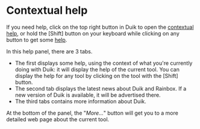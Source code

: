 # Contextual help

If you need help, click on the top right button in Duik to open the [contextual help](contextual-help.md), or hold the [Shift] button on your keyboard while clicking on any button to get some [help](contextual-help.md).

In this help panel, there are 3 tabs.

- The first displays some help, using the context of what you're currently doing with Duik: it will display the help of the current tool. You can display the help for any tool by clicking on the tool with the [Shift] button.
- The second tab displays the latest news about Duik and Rainbox. If a new version of Duik is available, it will be advertised there.
- The third tabs contains more information about Duik.

At the bottom of the panel, the "_More..._" button will get you to a more detailed web page about the current tool.
